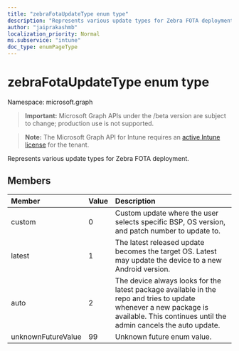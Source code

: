 ```yaml
---
title: "zebraFotaUpdateType enum type"
description: "Represents various update types for Zebra FOTA deployment."
author: "jaiprakashmb"
localization_priority: Normal
ms.subservice: "intune"
doc_type: enumPageType
---
```


# zebraFotaUpdateType enum type

Namespace: microsoft.graph

> **Important:** Microsoft Graph APIs under the /beta version are subject to change; production use is not supported.

> **Note:** The Microsoft Graph API for Intune requires an [active Intune license](https://go.microsoft.com/fwlink/?linkid=839381) for the tenant.

Represents various update types for Zebra FOTA deployment.

## Members
|Member|Value|Description|
|:---|:---|:---|
|custom|0|Custom update where the user selects specific BSP, OS version, and patch number to update to.|
|latest|1|The latest released update becomes the target OS. Latest may update the device to a new Android version.|
|auto|2|The device always looks for the latest package available in the repo and tries to update whenever a new package is available. This continues until the admin cancels the auto update.|
|unknownFutureValue|99|Unknown future enum value.|
